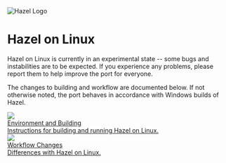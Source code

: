 <div class="title"> 
    <img src="/res/Hazel-IconLogo-2023.png" alt="Hazel Logo" />
    <h1> Hazel on Linux </h1>
</div>

Hazel on Linux is currently in an experimental state -- some bugs and instabilities are to be expected. If you
experience any problems, please report them to help improve the port for everyone.

The changes to building and workflow are documented below. If not otherwise noted, the port behaves in accordance with
Windows builds of Hazel.

<div class=tableContainer>
    <div class="navTable">
        <div class="pageContainer">
            <div class="pageItem">
                <a id="pageLink" href="/HazelOnLinux/Building.md">
                    <div class="imageContainer">
                        <img data-src="/res/HazelOnLinux/Build.png" src="/res/HazelOnLinux/Build.png" loading="lazy" />
                    </div>
                    <div class="info">
                        <div class="content">
                            <div class="subject"> 
                                <div class="text"> Environment and Building </div> 
                            </div> 
                            <div class="description"> Instructions for building and running Hazel on Linux. </div> 
                        </div> 
                    </div> 
                </a>
            </div>
		</div>
        <div class="pageContainer">
            <div class="pageItem">
                <a id="pageLink" href="/HazelOnLinux/Workflow.md">
                    <div class="imageContainer">
                        <img data-src="/res/HazelOnLinux/Workflow.png" src="/res/HazelOnLinux/Workflow.png" loading="lazy" />
                    </div>
                    <div class="info">
                        <div class="content">
                            <div class="subject"> 
                                <div class="text"> Workflow Changes </div> 
                            </div> 
                            <div class="description"> Differences with Hazel on Linux. </div> 
                        </div> 
                    </div> 
                </a>
            </div>
        </div>
    </div>
</div>